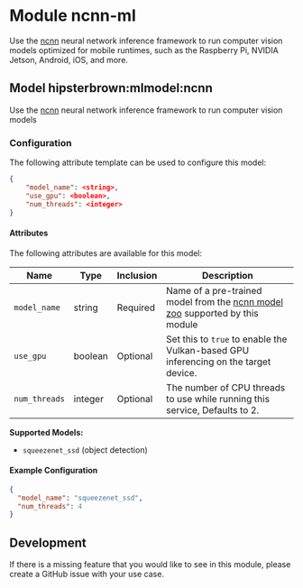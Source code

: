 # Module ncnn-ml 

Use the [ncnn](https://github.com/Tencent/ncnn/) neural network inference framework to run computer vision models optimized for mobile runtimes, such as the Raspberry Pi, NVIDIA Jetson, Android, iOS, and more.

## Model hipsterbrown:mlmodel:ncnn

Use the [ncnn](https://github.com/Tencent/ncnn/) neural network inference framework to run computer vision models

### Configuration
The following attribute template can be used to configure this model:

```json
{
    "model_name": <string>,
    "use_gpu": <boolean>,
    "num_threads": <integer>
}
```

#### Attributes

The following attributes are available for this model:

| Name          | Type   | Inclusion | Description                |
|---------------|--------|-----------|----------------------------|
| `model_name` | string  | Required | Name of a pre-trained model from the [ncnn model zoo](https://github.com/Tencent/ncnn/blob/master/python/ncnn/model_zoo/model_zoo.py#L37-L58) supported by this module |
| `use_gpu` | boolean  | Optional | Set this to `true` to enable the Vulkan-based GPU inferencing on the target device. |
| `num_threads` | integer  | Optional | The number of CPU threads to use while running this service, Defaults to 2. |

**Supported Models:**
- `squeezenet_ssd` (object detection)

#### Example Configuration

```json
{
  "model_name": "squeezenet_ssd",
  "num_threads": 4
}
```

## Development

If there is a missing feature that you would like to see in this module, please create a GitHub issue with your use case.
